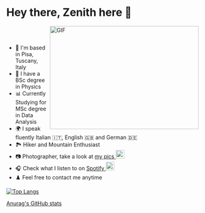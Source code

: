 # Hey there, Zenith here 🌊
  <img align="right" alt="GIF" src="https://github.com/abhisheknaiidu/abhisheknaiidu/blob/master/code.gif?raw=true" width="390" height="270" />
  <br />
  <br />
  
-  📌 I'm based in Pisa, Tuscany, Italy
-  🔭 I have a BSc degree in Physics
-  📊 Currently Studying for MSc degree in Data Analysis
-  🌍 I speak fluently Italian 🇮🇹, English 🇬🇧 and German 🇩🇪
-  🏞️ Hiker and Mountain Enthusiast
-  📷 Photographer, take a look at <a href="https://www.instagram.com/zwangzug_/" target="_blank">my pics <img alt="Zenith's Insta" width="22px" src="https://upload.wikimedia.org/wikipedia/commons/thumb/e/e7/Instagram_logo_2016.svg/1024px-Instagram_logo_2016.svg.png"/></a>
-  🎧 Check what I listen to on <a href="https://open.spotify.com/user/1183626013?si=3cd5c3dd16744786" target="_blank">Spotify <img alt="Zenith's Spotify" width="22px" src="https://raw.githubusercontent.com/peterthehan/peterthehan/master/assets/spotify.svg" /></a>
-  ♟️ Feel free to contact me anytime


[![Top Langs](https://github-readme-stats.vercel.app/api/top-langs/?username=zenith378&layout=compact)](https://github.com/anuraghazra/github-readme-stats)

[Anurag's GitHub stats](https://github-readme-stats.vercel.app/api?username=zenith378&show_icons=true&theme=nord)
